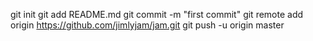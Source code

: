 git init
git add README.md
git commit -m "first commit"
git remote add origin https://github.com/jimlyjam/jam.git
git push -u origin master 

